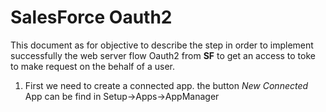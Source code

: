 # SalesForce Oauth2

This document as for objective to describe the step in order to implement successfully the web server flow Oauth2 from **SF** to get an access to toke to make request on the behalf of a user.

1. First we need to create a connected app. the button *New Connected* App can be find in Setup->Apps->AppManager
